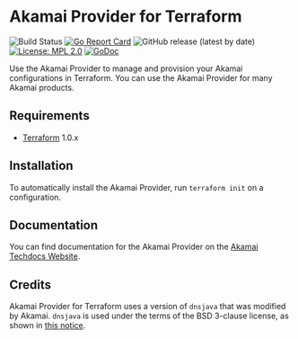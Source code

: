 Akamai Provider for Terraform
==================

![Build Status](https://github.com/akamai/terraform-provider-akamai/actions/workflows/checks.yml/badge.svg)
[![Go Report Card](https://goreportcard.com/badge/github.com/akamai/terraform-provider-akamai/v9)](https://goreportcard.com/report/github.com/akamai/terraform-provider-akamai/v8)
![GitHub release (latest by date)](https://img.shields.io/github/v/release/akamai/terraform-provider-akamai)
[![License: MPL 2.0](https://img.shields.io/badge/License-MPL_2.0-blue.svg)](https://opensource.org/licenses/MPL-2.0)
[![GoDoc](https://godoc.org/github.com/akamai/terraform-provider-akamai?status.svg)](https://pkg.go.dev/github.com/akamai/terraform-provider-akamai/v9)

Use the Akamai Provider to manage and provision your Akamai configurations in Terraform. You can use the Akamai Provider for many Akamai products.

## Requirements

- [Terraform](https://www.terraform.io/downloads.html) 1.0.x

## Installation

To automatically install the Akamai Provider, run `terraform init` on a configuration.

## Documentation

You can find documentation for the Akamai Provider on the [Akamai Techdocs Website](https://techdocs.akamai.com/terraform/docs/overview).

## Credits

Akamai Provider for Terraform uses a version of `dnsjava` that was modified by Akamai. `dnsjava` is used under the terms of the BSD 3-clause license, as shown in [this notice](pkg/providers/dns/internal/txtrecord/jparse.go).

